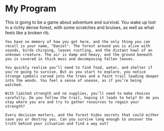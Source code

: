# My Program

 
This is going to be a game about adventure and survival. You wake up lost in a richly dense forest, with some scratches and bruises, as well as what feels like a broken rib.

    You have no memory of how you got here, and the only thing you can recall is your name, "Daniel". The forest around you is alive with sounds, birds chirping, leaves rustling, and the distant howl of an unknown creature. The air is damp and heavy, and the ground beneath you is covered in thick moss and decomposing fallen leaves. 

    You quickly realize you’ll need to find food, water, and shelter if you’re going to survive. But as you start to explore, you notice strange symbols carved into the trees and a faint trail leading deeper into the woods. You feel a sense of unease, as if you’re being watched.

    With limited strength and no supplies, you’ll need to make choices carefully. Do you follow the trail, hoping it leads to help? Or do you stay where you are and try to gather resources to regain your strength?

    Every decision matters, and the forest hides secrets that could either save you or destroy you. Can you survive long enough to uncover the truth behind your situation and find a way out?

 